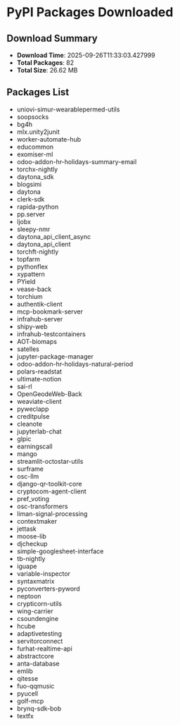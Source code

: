 # PyPI Packages Downloaded

## Download Summary
- **Download Time**: 2025-09-26T11:33:03.427999
- **Total Packages**: 82
- **Total Size**: 26.62 MB

## Packages List
- uniovi-simur-wearablepermed-utils
- soopsocks
- bg4h
- mlx.unity2junit
- worker-automate-hub
- educommon
- exomiser-ml
- odoo-addon-hr-holidays-summary-email
- torchx-nightly
- daytona_sdk
- blogsimi
- daytona
- clerk-sdk
- rapida-python
- pp.server
- ljobx
- sleepy-nmr
- daytona_api_client_async
- daytona_api_client
- torchft-nightly
- topfarm
- pythonflex
- xypattern
- PYield
- vease-back
- torchium
- authentik-client
- mcp-bookmark-server
- infrahub-server
- shipy-web
- infrahub-testcontainers
- AOT-biomaps
- satelles
- jupyter-package-manager
- odoo-addon-hr-holidays-natural-period
- polars-readstat
- ultimate-notion
- sai-rl
- OpenGeodeWeb-Back
- weaviate-client
- pyweclapp
- creditpulse
- cleanote
- jupyterlab-chat
- glpic
- earningscall
- mango
- streamlit-octostar-utils
- surframe
- osc-llm
- django-qr-toolkit-core
- cryptocom-agent-client
- pref_voting
- osc-transformers
- liman-signal-processing
- contextmaker
- jettask
- moose-lib
- djcheckup
- simple-googlesheet-interface
- tb-nightly
- iguape
- variable-inspector
- syntaxmatrix
- pyconverters-pyword
- neptoon
- crypticorn-utils
- wing-carrier
- csoundengine
- hcube
- adaptivetesting
- servitorconnect
- furhat-realtime-api
- abstractcore
- anta-database
- emlib
- qitesse
- fuo-qqmusic
- pyucell
- golf-mcp
- brynq-sdk-bob
- textfx
